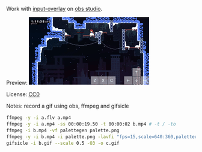 Work with [input-overlay](https://github.com/univrsal/input-overlay) on [obs studio](https://github.com/obsproject/obs-studio).

Preview: ![](preview.gif)

License: [CC0](https://creativecommons.org/publicdomain/zero/1.0/legalcode.txt)

Notes: record a gif using obs, ffmpeg and gifsicle

```sh
ffmpeg -y -i a.flv a.mp4
ffmpeg -y -i a.mp4 -ss 00:00:19.50 -t 00:00:02 b.mp4 # -t / -to
ffmpeg -i b.mp4 -vf palettegen palette.png
ffmpeg -y -i b.mp4 -i palette.png -lavfi "fps=15,scale=640:360,paletteuse" b.gif
gifsicle -i b.gif --scale 0.5 -O3 -o c.gif
```
